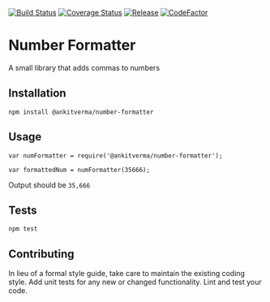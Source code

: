 [![Build Status](https://travis-ci.org/ankitverma31/number-formatter.svg?branch=master)](https://travis-ci.org/ankitverma31/number-formatter)
[![Coverage Status](https://coveralls.io/repos/github/ankitverma31/number-formatter/badge.svg?branch=master)](https://coveralls.io/github/ankitverma31/number-formatter?branch=master)
[![Release](https://img.shields.io/badge/release-v0.1.1-blue.svg)](https://github.com/ankitverma31/number-formatter/releases/tag/v0.1.1)
[![CodeFactor](https://www.codefactor.io/repository/github/ankitverma31/number-formatter/badge)](https://www.codefactor.io/repository/github/ankitverma31/number-formatter)



Number Formatter
=========

A small library that adds commas to numbers

## Installation

  `npm install @ankitverma/number-formatter`

## Usage

    var numFormatter = require('@ankitverma/number-formatter');

    var formattedNum = numFormatter(35666);
  
  
  Output should be `35,666`


## Tests

  `npm test`

## Contributing

In lieu of a formal style guide, take care to maintain the existing coding style. Add unit tests for any new or changed functionality. Lint and test your code.
